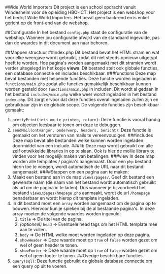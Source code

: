 #Wide World Importers
Dit project is een school opdracht vanuit Windesheim voor de opleiding HBO-ICT. Het project is een webshop voor het bedrijf Wide World Importers. Het bevat geen back-end en is enkel gericht op de front-end van de webshop.

##Configuratie
In het bestand `config.php` staat de configuratie van de webshop. Wanneer jou configuratie afwijkt van de standaard ingevulde, pas dan de waardes in dit document aan naar behoren.

##Mappen structuur
##index.php
Dit bestand bevat het HTML stramien wat voor elke weergave wordt gebruikt, zodat dit niet steeds opnieuw uitgetypt hoeft te worden. Hoe pagina's worden aangemaakt met dit stramien wordt verder uitegelegd in het kopje **views**. Dit bestand stelt ook globale functies, een database connectie en includes beschikbaar.
###functions
Deze map bevat bestanden met helpende functies. Deze functie worden ingeladen in `functions/main.php` zodat alle functies gemakkelijk beschikbaar kunnen worden gesteld door `functions/main.php` in includen. Dit wordt al gedaan in het bestand `includes/main.php` welke weer wordt ingeladen in het bestand `index.php`. Dit zorgt ervoor dat deze functies overal ingeladen zullen zijn en gebruikbaar zijn in de globale scope.
De volgende functies zijn beschikbaar gemaakt:
1. `prettyPrint(iets om te printen, return)`: Deze functie is vooral handig om objecten leesbaar te tonen om deze te debuggen.
2. `sendMail(ontvanger, onderwerp, headers, bericht)`: Deze functie is gemaakt om het versturen van mails te vereenvoudigen.
###includes
Deze map bevat alle bestanden welke kunnen worden ingeladen doormiddel van een include.
###lib
Deze map wordt gebruikt om alle zelf ontwikkelde libraries in op te slaan. Ook is hier de mollie library te vinden voor het mogelijk maken van betalingen.
###view
In deze map worden alle templates / pagina's aangemaakt. Door een `php` bestand hierin toe te voegen, wordt automatisch de URL naar dit bestand aangemaakt.
####Stappen om een pagina aan te maken:
1. Maakt een bestand aan in de map `views/pages/`. Geef dit bestand een gewenste naam (de naam van het bestand wordt automatisch gebruikt als url om de pagina in te laden). Dus wanneer je bijvoorbeeld het bestand `views/pages/hmepage.php` aanmaakt, wordt de url `/homepage` benaderbaar en wordt hierop dit template ingeladen.
2. In dit bestand moet een `array` worden aangemaakt om de pagina op te bouwen. Hiervoor kun je spieken bij de al bestaande pagina's. In deze array moeten de volgende waardes worden ingevuld:
    1. `title` => De titel van de pagina.
    2. *(optioneel)* `head` => Eventuele head tags om het HTML template mee aan te vullen.
    3. `body` => De HTML welke moet worden ingeladen op deze pagina.
    4. `showHeader` => Deze waarde moet op `true` of `false` worden gezet om wel of geen header te tonen.
    5. `showFooter` => Deze waarde moet op `true` of `false` worden gezet om wel of geen footer te tonen.
##Overige beschikbare functies
1. `query(sql)`: Deze functie gebruikt de globale database connectie om een query op uit te voeren.